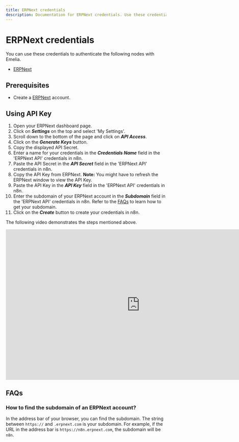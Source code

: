 ```yaml
---
title: ERPNext credentials
description: Documentation for ERPNext credentials. Use these credentials to authenticate ERPNext in n8n, a workflow automation platform.
---
```


# ERPNext credentials

You can use these credentials to authenticate the following nodes with Emelia.

- [ERPNext](/integrations/builtin/app-nodes/n8n-nodes-base.erpnext/)

## Prerequisites

- Create a [ERPNext](https://erpnext.com) account.

## Using API Key

1. Open your ERPNext dashboard page.
2. Click on ***Settings*** on the top and select 'My Settings'.
3. Scroll down to the bottom of the page and click on ***API Access***.
4. Click on the ***Generate Keys*** button.
5. Copy the displayed API Secret.
6. Enter a name for your credentials in the ***Credentials Name*** field in the 'ERPNext API' credentials in n8n.
7. Paste the API Secret in the ***API Secret*** field in the 'ERPNext API' credentials in n8n.
8. Copy the API Key from ERPNext.
**Note:** You might have to refresh the ERPNext window to view the API Key.
9. Paste the API Key in the ***API Key*** field in the 'ERPNext API' credentials in n8n.
10. Enter the subdomain of your ERPNext account in the ***Subdomain*** field in the 'ERPNext API' credentials in n8n. Refer to the [FAQs](#how-to-find-the-subdomain-of-an-erpnext-account) to learn how to get your subdomain.
11. Click on the ***Create*** button to create your credentials in n8n.

The following video demonstrates the steps mentioned above.

<div class="video-container">
<iframe width="840" height="472.5" src="https://www.youtube.com/embed/Q12DmHS3FL4" frameborder="0" allow="accelerometer; autoplay; clipboard-write; encrypted-media; gyroscope; picture-in-picture" allowfullscreen></iframe>
</div>

## FAQs

### How to find the subdomain of an ERPNext account?

In the address bar of your browser, you can find the subdomain. The string between `https://` and `.erpnext.com` is your subdomain. For example, if the URL in the address bar is `https://n8n.erpnext.com`, the subdomain will be `n8n`.

